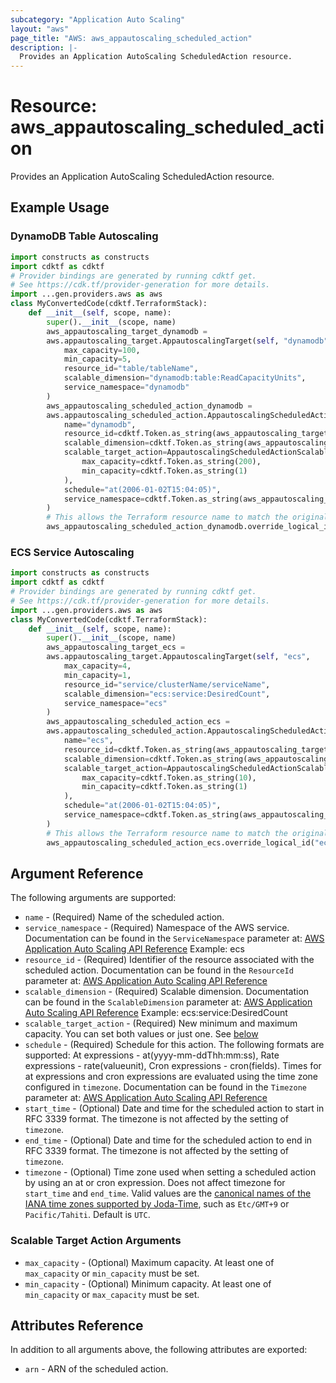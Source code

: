 ```yaml
---
subcategory: "Application Auto Scaling"
layout: "aws"
page_title: "AWS: aws_appautoscaling_scheduled_action"
description: |-
  Provides an Application AutoScaling ScheduledAction resource.
---
```


# Resource: aws_appautoscaling_scheduled_action

Provides an Application AutoScaling ScheduledAction resource.

## Example Usage

### DynamoDB Table Autoscaling

```python
import constructs as constructs
import cdktf as cdktf
# Provider bindings are generated by running cdktf get.
# See https://cdk.tf/provider-generation for more details.
import ...gen.providers.aws as aws
class MyConvertedCode(cdktf.TerraformStack):
    def __init__(self, scope, name):
        super().__init__(scope, name)
        aws_appautoscaling_target_dynamodb =
        aws.appautoscaling_target.AppautoscalingTarget(self, "dynamodb",
            max_capacity=100,
            min_capacity=5,
            resource_id="table/tableName",
            scalable_dimension="dynamodb:table:ReadCapacityUnits",
            service_namespace="dynamodb"
        )
        aws_appautoscaling_scheduled_action_dynamodb =
        aws.appautoscaling_scheduled_action.AppautoscalingScheduledAction(self, "dynamodb_1",
            name="dynamodb",
            resource_id=cdktf.Token.as_string(aws_appautoscaling_target_dynamodb.resource_id),
            scalable_dimension=cdktf.Token.as_string(aws_appautoscaling_target_dynamodb.scalable_dimension),
            scalable_target_action=AppautoscalingScheduledActionScalableTargetAction(
                max_capacity=cdktf.Token.as_string(200),
                min_capacity=cdktf.Token.as_string(1)
            ),
            schedule="at(2006-01-02T15:04:05)",
            service_namespace=cdktf.Token.as_string(aws_appautoscaling_target_dynamodb.service_namespace)
        )
        # This allows the Terraform resource name to match the original name. You can remove the call if you don't need them to match.
        aws_appautoscaling_scheduled_action_dynamodb.override_logical_id("dynamodb")
```

### ECS Service Autoscaling

```python
import constructs as constructs
import cdktf as cdktf
# Provider bindings are generated by running cdktf get.
# See https://cdk.tf/provider-generation for more details.
import ...gen.providers.aws as aws
class MyConvertedCode(cdktf.TerraformStack):
    def __init__(self, scope, name):
        super().__init__(scope, name)
        aws_appautoscaling_target_ecs =
        aws.appautoscaling_target.AppautoscalingTarget(self, "ecs",
            max_capacity=4,
            min_capacity=1,
            resource_id="service/clusterName/serviceName",
            scalable_dimension="ecs:service:DesiredCount",
            service_namespace="ecs"
        )
        aws_appautoscaling_scheduled_action_ecs =
        aws.appautoscaling_scheduled_action.AppautoscalingScheduledAction(self, "ecs_1",
            name="ecs",
            resource_id=cdktf.Token.as_string(aws_appautoscaling_target_ecs.resource_id),
            scalable_dimension=cdktf.Token.as_string(aws_appautoscaling_target_ecs.scalable_dimension),
            scalable_target_action=AppautoscalingScheduledActionScalableTargetAction(
                max_capacity=cdktf.Token.as_string(10),
                min_capacity=cdktf.Token.as_string(1)
            ),
            schedule="at(2006-01-02T15:04:05)",
            service_namespace=cdktf.Token.as_string(aws_appautoscaling_target_ecs.service_namespace)
        )
        # This allows the Terraform resource name to match the original name. You can remove the call if you don't need them to match.
        aws_appautoscaling_scheduled_action_ecs.override_logical_id("ecs")
```

## Argument Reference

The following arguments are supported:

* `name` - (Required) Name of the scheduled action.
* `service_namespace` - (Required) Namespace of the AWS service. Documentation can be found in the `ServiceNamespace` parameter at: [AWS Application Auto Scaling API Reference](https://docs.aws.amazon.com/autoscaling/application/APIReference/API_PutScheduledAction.html) Example: ecs
* `resource_id` - (Required) Identifier of the resource associated with the scheduled action. Documentation can be found in the `ResourceId` parameter at: [AWS Application Auto Scaling API Reference](https://docs.aws.amazon.com/autoscaling/application/APIReference/API_PutScheduledAction.html)
* `scalable_dimension` - (Required) Scalable dimension. Documentation can be found in the `ScalableDimension` parameter at: [AWS Application Auto Scaling API Reference](https://docs.aws.amazon.com/autoscaling/application/APIReference/API_PutScheduledAction.html) Example: ecs:service:DesiredCount
* `scalable_target_action` - (Required) New minimum and maximum capacity. You can set both values or just one. See [below](#scalable-target-action-arguments)
* `schedule` - (Required) Schedule for this action. The following formats are supported: At expressions - at(yyyy-mm-ddThh:mm:ss), Rate expressions - rate(valueunit), Cron expressions - cron(fields). Times for at expressions and cron expressions are evaluated using the time zone configured in `timezone`. Documentation can be found in the `Timezone` parameter at: [AWS Application Auto Scaling API Reference](https://docs.aws.amazon.com/autoscaling/application/APIReference/API_PutScheduledAction.html)
* `start_time` - (Optional) Date and time for the scheduled action to start in RFC 3339 format. The timezone is not affected by the setting of `timezone`.
* `end_time` - (Optional) Date and time for the scheduled action to end in RFC 3339 format. The timezone is not affected by the setting of `timezone`.
* `timezone` - (Optional) Time zone used when setting a scheduled action by using an at or cron expression. Does not affect timezone for `start_time` and `end_time`. Valid values are the [canonical names of the IANA time zones supported by Joda-Time](https://www.joda.org/joda-time/timezones.html), such as `Etc/GMT+9` or `Pacific/Tahiti`. Default is `UTC`.

### Scalable Target Action Arguments

* `max_capacity` - (Optional) Maximum capacity. At least one of `max_capacity` or `min_capacity` must be set.
* `min_capacity` - (Optional) Minimum capacity. At least one of `min_capacity` or `max_capacity` must be set.

## Attributes Reference

In addition to all arguments above, the following attributes are exported:

* `arn` - ARN of the scheduled action.

<!-- cache-key: cdktf-0.17.0-pre.15 input-cce3f14f8e6d546bc0efa82445d61915fa3948fa22fb00800d773fa83f401527 -->